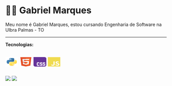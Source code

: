 # :man_technologist: Gabriel Marques

Meu nome é Gabriel Marques, estou cursando Engenharia de Software na Ulbra Palmas - TO 

---

**Tecnologias:**

<div style="display: inline_block"><br>
  <img align="center" alt="Gabb-Python" height="30" width="40" src="https://raw.githubusercontent.com/devicons/devicon/master/icons/python/python-original.svg">
    <img align="center" alt="Gabb-HTML" height="30" width="40" src="https://raw.githubusercontent.com/devicons/devicon/master/icons/html5/html5-original.svg">
    <img align="center" alt="Gabb-CSS" height="30" width="40" src="https://raw.githubusercontent.com/devicons/devicon/master/icons/css/css-original.svg">
    <img align="center" alt="Gabb-Js" height="30" width="40" src="https://raw.githubusercontent.com/devicons/devicon/master/icons/javascript/javascript-plain.svg">
</div>



##
<div> 
  <a href="https://instagram.com/_gabb_m" target="_blank"><img src="https://img.shields.io/badge/-Instagram-%23E4405F?style=for-the-badge&logo=instagram&logoColor=white" target="_blank"></a>
  <a href = "mailto:gabbsript05@gmail.com"><img src="https://img.shields.io/badge/-Gmail-%23333?style=for-the-badge&logo=gmail&logoColor=white" target="_blank"></a>
  
</div>

